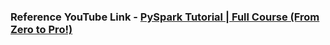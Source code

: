 ### Reference YouTube Link - [PySpark Tutorial | Full Course (From Zero to Pro!)](https://youtu.be/94w6hPk7nkM)